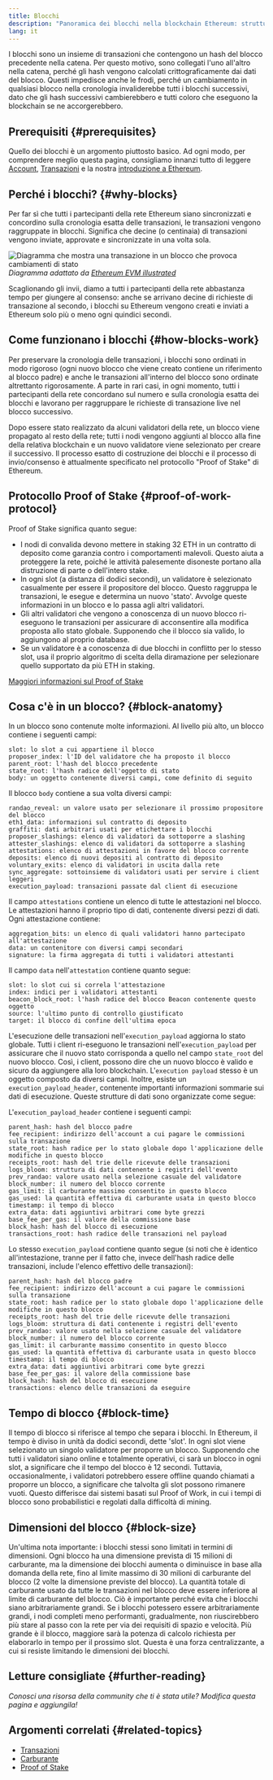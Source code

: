 ```yaml
---
title: Blocchi
description: "Panoramica dei blocchi nella blockchain Ethereum: struttura dati, a cosa servono e come sono fatti."
lang: it
---
```


I blocchi sono un insieme di transazioni che contengono un hash del blocco precedente nella catena. Per questo motivo, sono collegati l'uno all'altro nella catena, perché gli hash vengono calcolati crittograficamente dai dati del blocco. Questi impedisce anche le frodi, perché un cambiamento in qualsiasi blocco nella cronologia invaliderebbe tutti i blocchi successivi, dato che gli hash successivi cambierebbero e tutti coloro che eseguono la blockchain se ne accorgerebbero.

## Prerequisiti {#prerequisites}

Quello dei blocchi è un argomento piuttosto basico. Ad ogni modo, per comprendere meglio questa pagina, consigliamo innanzi tutto di leggere [Account](/developers/docs/accounts/), [Transazioni](/developers/docs/transactions/) e la nostra [introduzione a Ethereum](/developers/docs/intro-to-ethereum/).

## Perché i blocchi? {#why-blocks}

Per far sì che tutti i partecipanti della rete Ethereum siano sincronizzati e concordino sulla cronologia esatta delle transazioni, le transazioni vengono raggruppate in blocchi. Significa che decine (o centinaia) di transazioni vengono inviate, approvate e sincronizzate in una volta sola.

![Diagramma che mostra una transazione in un blocco che provoca cambiamenti di stato](./tx-block.png) _Diagramma adattato da [Ethereum EVM illustrated](https://takenobu-hs.github.io/downloads/ethereum_evm_illustrated.pdf)_

Scaglionando gli invii, diamo a tutti i partecipanti della rete abbastanza tempo per giungere al consenso: anche se arrivano decine di richieste di transazione al secondo, i blocchi su Ethereum vengono creati e inviati a Ethereum solo più o meno ogni quindici secondi.

## Come funzionano i blocchi {#how-blocks-work}

Per preservare la cronologia delle transazioni, i blocchi sono ordinati in modo rigoroso (ogni nuovo blocco che viene creato contiene un riferimento al blocco padre) e anche le transazioni all'interno del blocco sono ordinate altrettanto rigorosamente. A parte in rari casi, in ogni momento, tutti i partecipanti della rete concordano sul numero e sulla cronologia esatta dei blocchi e lavorano per raggruppare le richieste di transazione live nel blocco successivo.

Dopo essere stato realizzato da alcuni validatori della rete, un blocco viene propagato al resto della rete; tutti i nodi vengono aggiunti al blocco alla fine della relativa blockchain e un nuovo validatore viene selezionato per creare il successivo. Il processo esatto di costruzione dei blocchi e il processo di invio/consenso è attualmente specificato nel protocollo "Proof of Stake" di Ethereum.

## Protocollo Proof of Stake {#proof-of-work-protocol}

Proof of Stake significa quanto segue:

- I nodi di convalida devono mettere in staking 32 ETH in un contratto di deposito come garanzia contro i comportamenti malevoli. Questo aiuta a proteggere la rete, poiché le attività palesemente disoneste portano alla distruzione di parte o dell'intero stake.
- In ogni slot (a distanza di dodici secondi), un validatore è selezionato casualmente per essere il propositore del blocco. Questo raggruppa le transazioni, le esegue e determina un nuovo 'stato'. Avvolge queste informazioni in un blocco e lo passa agli altri validatori.
- Gli altri validatori che vengono a conoscenza di un nuovo blocco ri-eseguono le transazioni per assicurare di acconsentire alla modifica proposta allo stato globale. Supponendo che il blocco sia valido, lo aggiungono al proprio database.
- Se un validatore è a conoscenza di due blocchi in conflitto per lo stesso slot, usa il proprio algoritmo di scelta della diramazione per selezionare quello supportato da più ETH in staking.

[Maggiori informazioni sul Proof of Stake](/developers/docs/consensus-mechanisms/pos)

## Cosa c'è in un blocco? {#block-anatomy}

In un blocco sono contenute molte informazioni. Al livello più alto, un blocco contiene i seguenti campi:

```
slot: lo slot a cui appartiene il blocco
proposer_index: l'ID del validatore che ha proposto il blocco
parent_root: l'hash del blocco precedente
state_root: l'hash radice dell'oggetto di stato
body: un oggetto contenente diversi campi, come definito di seguito
```

Il blocco `body` contiene a sua volta diversi campi:

```
randao_reveal: un valore usato per selezionare il prossimo propositore del blocco
eth1_data: informazioni sul contratto di deposito
graffiti: dati arbitrari usati per etichettare i blocchi
proposer_slashings: elenco di validatori da sottoporre a slashing
attester_slashings: elenco di validatori da sottoporre a slashing
attestations: elenco di attestazioni in favore del blocco corrente
deposits: elenco di nuovi depositi al contratto di deposito
voluntary_exits: elenco di validatori in uscita dalla rete
sync_aggregate: sottoinsieme di validatori usati per servire i client leggeri
execution_payload: transazioni passate dal client di esecuzione
```

Il campo `attestations` contiene un elenco di tutte le attestazioni nel blocco. Le attestazioni hanno il proprio tipo di dati, contenente diversi pezzi di dati. Ogni attestazione contiene:

```
aggregation_bits: un elenco di quali validatori hanno partecipato all'attestazione
data: un contenitore con diversi campi secondari
signature: la firma aggregata di tutti i validatori attestanti
```

Il campo `data` nell'`attestation` contiene quanto segue:

```
slot: lo slot cui si correla l'attestazione
index: indici per i validatori attestanti
beacon_block_root: l'hash radice del blocco Beacon contenente questo oggetto
source: l'ultimo punto di controllo giustificato
target: il blocco di confine dell'ultima epoca
```

L'esecuzione delle transazioni nell'`execution_payload` aggiorna lo stato globale. Tutti i client ri-eseguono le transazioni nell'`execution_payload` per assicurare che il nuovo stato corrisponda a quello nel campo `state_root` del nuovo blocco. Così, i client, possono dire che un nuovo blocco è valido e sicuro da aggiungere alla loro blockchain. L'`execution payload` stesso è un oggetto composto da diversi campi. Inoltre, esiste un `execution_payload_header`, contenente importanti informazioni sommarie sui dati di esecuzione. Queste strutture di dati sono organizzate come segue:

L'`execution_payload_header` contiene i seguenti campi:

```
parent_hash: hash del blocco padre
fee_recipient: indirizzo dell'account a cui pagare le commissioni sulla transazione
state_root: hash radice per lo stato globale dopo l'applicazione delle modifiche in questo blocco
receipts_root: hash del trie delle ricevute delle transazioni
logs_bloom: struttura di dati contenente i registri dell'evento
prev_randao: valore usato nella selezione casuale del validatore
block_number: il numero del blocco corrente
gas_limit: il carburante massimo consentito in questo blocco
gas_used: la quantità effettiva di carburante usata in questo blocco
timestamp: il tempo di blocco
extra_data: dati aggiuntivi arbitrari come byte grezzi
base_fee_per_gas: il valore della commissione base
block_hash: hash del blocco di esecuzione
transactions_root: hash radice delle transazioni nel payload
```

Lo stesso `execution_payload` contiene quanto segue (si noti che è identico all'intestazione, tranne per il fatto che, invece dell'hash radice delle transazioni, include l'elenco effettivo delle transazioni):

```
parent_hash: hash del blocco padre
fee_recipient: indirizzo dell'account a cui pagare le commissioni sulla transazione
state_root: hash radice per lo stato globale dopo l'applicazione delle modifiche in questo blocco
receipts_root: hash del trie delle ricevute delle transazioni
logs_bloom: struttura di dati contenente i registri dell'evento
prev_randao: valore usato nella selezione casuale del validatore
block_number: il numero del blocco corrente
gas_limit: il carburante massimo consentito in questo blocco
gas_used: la quantità effettiva di carburante usata in questo blocco
timestamp: il tempo di blocco
extra_data: dati aggiuntivi arbitrari come byte grezzi
base_fee_per_gas: il valore della commissione base
block_hash: hash del blocco di esecuzione
transactions: elenco delle transazioni da eseguire
```

## Tempo di blocco {#block-time}

Il tempo di blocco si riferisce al tempo che separa i blocchi. In Ethereum, il tempo è diviso in unità da dodici secondi, dette 'slot'. In ogni slot viene selezionato un singolo validatore per proporre un blocco. Supponendo che tutti i validatori siano online e totalmente operativi, ci sarà un blocco in ogni slot, a significare che il tempo del blocco è 12 secondi. Tuttavia, occasionalmente, i validatori potrebbero essere offline quando chiamati a proporre un blocco, a significare che talvolta gli slot possono rimanere vuoti. Questo differisce dai sistemi basati sul Proof of Work, in cui i tempi di blocco sono probabilistici e regolati dalla difficoltà di mining.

## Dimensioni del blocco {#block-size}

Un'ultima nota importante: i blocchi stessi sono limitati in termini di dimensioni. Ogni blocco ha una dimensione prevista di 15 milioni di carburante, ma la dimensione dei blocchi aumenta o diminuisce in base alla domanda della rete, fino al limite massimo di 30 milioni di carburante del blocco (2 volte la dimensione previste del blocco). La quantità totale di carburante usato da tutte le transazioni nel blocco deve essere inferiore al limite di carburante del blocco. Ciò è importante perché evita che i blocchi siano arbitrariamente grandi. Se i blocchi potessero essere arbitrariamente grandi, i nodi completi meno performanti, gradualmente, non riuscirebbero più stare al passo con la rete per via dei requisiti di spazio e velocità. Più grande è il blocco, maggiore sarà la potenza di calcolo richiesta per elaborarlo in tempo per il prossimo slot. Questa è una forza centralizzante, a cui si resiste limitando le dimensioni dei blocchi.

## Letture consigliate {#further-reading}

_Conosci una risorsa della community che ti è stata utile? Modifica questa pagina e aggiungila!_

## Argomenti correlati {#related-topics}

- [Transazioni](/developers/docs/transactions/)
- [Carburante](/developers/docs/gas/)
- [Proof of Stake](/developers/docs/consensus-mechanisms/pos)
